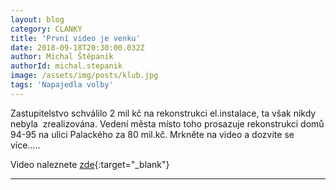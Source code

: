 ```yaml
---
layout: blog
category: CLANKY
title: 'První video je venku'
date: 2018-09-18T20:30:00.032Z
author: Michal Štěpaník
authorId: michal.stepanik
image: /assets/img/posts/klub.jpg
tags: 'Napajedla volby'
---
```

Zastupitelstvo schválilo 2 mil kč na rekonstrukci el.instalace, ta však nikdy nebyla  zrealizována.
Vedení města místo toho prosazuje rekonstrukci domů 94-95 na ulici Palackého za 80 mil.kč.
Mrkněte na video a dozvíte se více.....

Video naleznete [zde](https://youtu.be/XL-vziLu7vQ){:target="_blank"}

- - -
